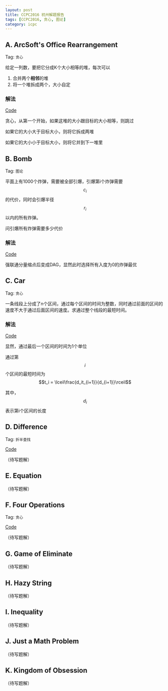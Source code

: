 ```yaml
---
layout: post
title: CCPC2016 杭州解题报告
tags: [CCPC2016, 贪心, 图论]
category: icpc
---
```


## A. ArcSoft's Office Rearrangement

Tag: `贪心`

给定一列数，要把它分成K个大小相等的堆，每次可以

1. 合并两个**相邻**的堆
2. 将一个堆拆成两个，大小自定

### 解法

[Code](https://github.com/erjiaqing/my_solutions/blob/master/Regional/2016/CCPC_Hangzhou/a.cpp)

贪心，从第一个开始，如果这堆的大小跟目标的大小相等，则跳过

如果它的大小大于目标大小，则将它拆成两堆

如果它的大小小于目标大小，则将它并到下一堆里

## B. Bomb

Tag: `图论`

平面上有1000个炸弹，需要被全部引爆，引爆第i个炸弹需要$$c_i$$的代价，同时会引爆半径$$r_i$$以内的所有炸弹。

问引爆所有炸弹需要多少代价

### 解法

[Code](https://github.com/erjiaqing/my_solutions/blob/master/Regional/2016/CCPC_Hangzhou/b.cpp)

强联通分量缩点后变成DAG，显然此时选择所有入度为0的炸弹最优

## C. Car

Tag: `贪心`

一条线段上分成了n个区间，通过每个区间的时间为整数，同时通过前面的区间的速度不大于通过后面区间的速度。求通过整个线段的最短时间。

### 解法

[Code](https://github.com/erjiaqing/my_solutions/blob/master/Regional/2016/CCPC_Hangzhou/c.cpp)

显然，通过最后一个区间的时间为1个单位

通过第$$i$$个区间的最短时间为$$t_i = \lceil\frac{d_it_{i+1}}{d_{i+1}}\rceil$$

其中，$$d_i$$表示第i个区间的长度

## D. Difference

Tag: `折半查找`

[Code](https://github.com/erjiaqing/my_solutions/blob/master/Regional/2016/CCPC_Hangzhou/d.cpp)

（待写题解）

## E. Equation

（待写题解）

## F. Four Operations

Tag: `贪心`

[Code](https://github.com/erjiaqing/my_solutions/blob/master/Regional/2016/CCPC_Hangzhou/f.cpp)

（待写题解）

## G. Game of Eliminate

（待写题解）

## H. Hazy String

（待写题解）

## I. Inequality

（待写题解）

## J. Just a Math Problem

（待写题解）

## K. Kingdom of Obsession

（待写题解）
